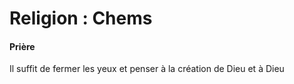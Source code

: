 # Religion : Chems

#### Prière
Il suffit de fermer les yeux et penser à la création de Dieu et à Dieu



